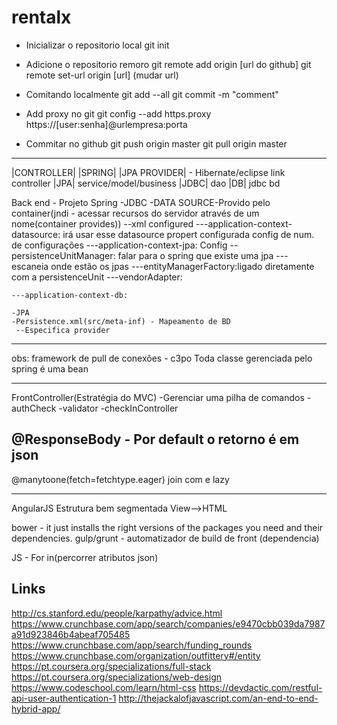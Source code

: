 # rentalx

- Inicializar o repositorio local
git init

- Adicione o repositorio remoro 
git remote add origin [url do github]
git remote set-url origin [url] (mudar url)
- Comitando localmente
git add --all
git commit -m "comment"

- Add proxy no git
git config --add https.proxy https://[user:senha]@urlempresa:porta

- Commitar no github
git push origin master
git pull origin master

 ------------------------------------------------------------

  |CONTROLLER|
    |SPRING|
 |JPA PROVIDER| - Hibernate/eclipse link       controller
     |JPA|                               service/model/business
     |JDBC|                                      dao
     |DB|                                       jdbc
                                                 bd
                                                
 
  Back end - Projeto Spring 
  -JDBC
  -DATA SOURCE-Provido pelo container(jndi - acessar recursos do servidor através de um nome(container provides))
  --xml configured
  ---application-context-datasource:  <bean id="dataSource" class="org.apache.commons.dbcp2.BasicDataSource"> irá usar esse datasource
                                      <property name="url" value="${db.url}"/> propert configurada
                                      <property name="initialSize" value="10"/>		config de num. de configurações	
	                                  	<property name="maxTotal" value="30"/>
	---application-context-jpa: Config 
	  --persistenceUnitManager: falar para o spring que existe uma jpa
	  ---<property name="packagesToScan" value="com.rentalx"/> escaneia onde estão os jpas
	  ---entityManagerFactory:ligado diretamente com a persistenceUnit
	  ---vendorAdapter:
	  
	---application-context-db:  
	
	-JPA
	-Persistence.xml(src/meta-inf) - Mapeamento de BD 
	 --Especifica provider
	                                  	
	                                  	
	                                  	
  ------------------------------------------------------------
  
  obs:
   framework de pull de conexões - c3po
   Toda classe gerenciada pelo spring é uma bean
   
   ------------------
   
   FrontController(Estratégia do MVC)
   -Gerenciar uma pilha de comandos	
   	-authCheck
   	-validator
   	-checkInController
   	
@ResponseBody - Por default o retorno é em json   	
-------------------------------------------------------------------
@manytoone(fetch=fetchtype.eager) join com
e lazy

-------------------------------------------------------------------

AngularJS
Estrutura bem segmentada
View-->HTML

bower - it just installs the right versions of the packages you need and their dependencies.
gulp/grunt - automatizador de build de front (dependencia)

JS - For in(percorrer atributos json)

Links
--------------
http://cs.stanford.edu/people/karpathy/advice.html
https://www.crunchbase.com/app/search/companies/e9470cbb039da7987a91d923846b4abeaf705485
https://www.crunchbase.com/app/search/funding_rounds
https://www.crunchbase.com/organization/outfittery#/entity
https://pt.coursera.org/specializations/full-stack
https://pt.coursera.org/specializations/web-design
https://www.codeschool.com/learn/html-css
https://devdactic.com/restful-api-user-authentication-1
http://thejackalofjavascript.com/an-end-to-end-hybrid-app/
